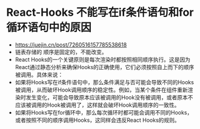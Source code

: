 # React-Hooks 不能写在if条件语句和for循环语句中的原因
- https://juejin.cn/post/7260516157785538618
- 链表存储的 顺序是固定的，不能改变。
- React Hooks的一个关键原则是每次渲染时都按照相同顺序执行。这是因为React通过静态分析来确保Hooks的正确使用，它们必须按照自上而下的顺序被调用。具体来说：
- 如果将Hooks写在if条件语句中，那么条件满足与否可能会导致不同的Hooks被调用，从而破坏Hook调用顺序的稳定性。例如，当某个条件在组件重新渲染时发生变化，可能会导致原本应该被调用的Hook没有被调用，或者原本不应该被调用的Hook被调用了，这样就会破坏Hook调用顺序的一致性。
- 如果将Hooks写在for循环中，那么每次循环时都可能会调用不同的Hooks，或者按照不同的顺序调用Hooks，这同样会违反React Hooks的规则。

